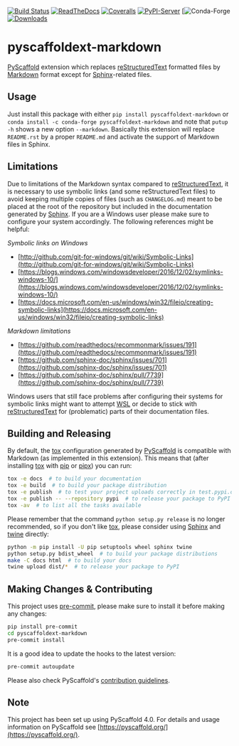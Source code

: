 [![Build Status](https://api.cirrus-ci.com/github/pyscaffold/pyscaffoldext-markdown.svg?branch=master)](https://cirrus-ci.com/github/pyscaffold/pyscaffoldext-markdown)
[![ReadTheDocs](https://readthedocs.org/projects/pyscaffoldext-markdown/badge/?version=latest)](https://pyscaffoldext-markdown.readthedocs.io/)
[![Coveralls](https://img.shields.io/coveralls/github/pyscaffold/pyscaffoldext-markdown/master.svg)](https://coveralls.io/r/pyscaffold/pyscaffoldext-markdown)
[![PyPI-Server](https://img.shields.io/pypi/v/pyscaffoldext-markdown.svg)](https://pypi.org/project/pyscaffoldext-markdown)
[![Conda-Forge](https://img.shields.io/conda/vn/conda-forge/pyscaffoldext-markdown.svg)
[![Downloads](https://pepy.tech/badge/pyscaffoldext-markdown/month)](https://pepy.tech/project/pyscaffoldext-markdown)


# pyscaffoldext-markdown

[PyScaffold] extension which replaces [reStructuredText] formatted files
by [Markdown] format except for [Sphinx]-related files.


## Usage

Just install this package with either `pip install pyscaffoldext-markdown` or `conda install -c conda-forge pyscaffoldext-markdown`
and note that `putup -h` shows a new option `--markdown`.
Basically this extension will replace `README.rst` by a proper `README.md` and
activate the support of Markdown files in Sphinx.


## Limitations

Due to limitations of the Markdown syntax compared to [reStructuredText],
it is necessary to use symbolic links (and some reStructuredText files) to
avoid keeping multiple copies of files (such as `CHANGELOG.md`) meant to be
placed at the root of the repository but included in the documentation
generated by [Sphinx]. If you are a Windows user please make sure to configure
your system accordingly. The following references might be helpful:

*Symbolic links on Windows*

- [http://github.com/git-for-windows/git/wiki/Symbolic-Links](http://github.com/git-for-windows/git/wiki/Symbolic-Links)
- [https://blogs.windows.com/windowsdeveloper/2016/12/02/symlinks-windows-10/](https://blogs.windows.com/windowsdeveloper/2016/12/02/symlinks-windows-10/)
- [https://docs.microsoft.com/en-us/windows/win32/fileio/creating-symbolic-links](https://docs.microsoft.com/en-us/windows/win32/fileio/creating-symbolic-links)

*Markdown limitations*

- [https://github.com/readthedocs/recommonmark/issues/191](https://github.com/readthedocs/recommonmark/issues/191)
- [https://github.com/sphinx-doc/sphinx/issues/701](https://github.com/sphinx-doc/sphinx/issues/701)
- [https://github.com/sphinx-doc/sphinx/pull/7739](https://github.com/sphinx-doc/sphinx/pull/7739)

Windows users that still face problems after configuring their systems for
symbolic links might want to attempt [WSL] or decide to stick with [reStructuredText]
for (problematic) parts of their documentation files.


## Building and Releasing

By default, the [tox] configuration generated by [PyScaffold] is compatible
with Markdown (as implemented in this extension). This means that (after
installing [tox] with [pip] or [pipx]) you can run:

```bash
tox -e docs  # to build your documentation
tox -e build  # to build your package distribution
tox -e publish  # to test your project uploads correctly in test.pypi.org
tox -e publish -- --repository pypi  # to release your package to PyPI
tox -av  # to list all the tasks available
```

Please remember that the command `python setup.py release` is no longer
recommended, so if you don't like [tox], please consider using
[Sphinx] and [twine] directly:

```bash
python -m pip install -U pip setuptools wheel sphinx twine
python setup.py bdist_wheel  # to build your package distributions
make -C docs html  # to build your docs
twine upload dist/*  # to release your package to PyPI
```

<!-- pyscaffold-notes -->

## Making Changes & Contributing

This project uses [pre-commit], please make sure to install it before making any
changes:

```bash
pip install pre-commit
cd pyscaffoldext-markdown
pre-commit install
```

It is a good idea to update the hooks to the latest version:

```bash
pre-commit autoupdate
```

Please also check PyScaffold's [contribution guidelines].


## Note

This project has been set up using PyScaffold 4.0. For details and usage
information on PyScaffold see [https://pyscaffold.org/](https://pyscaffold.org/).

[PyScaffold]: https://pyscaffold.org
[reStructuredText]: http://docutils.sourceforge.net/rst.html
[Markdown]: https://daringfireball.net/projects/markdown/
[Sphinx]: http://www.sphinx-doc.org/
[WSL]: https://docs.microsoft.com/en-us/windows/wsl/
[tox]: https://tox.readthedocs.org/
[pip]: https://pip.pypa.io/en/stable/
[pipx]: https://pipxproject.github.io/pipx/
[twine]: https://twine.readthedocs.io/
[PyPI]: https://pypi.org/
[Conda-Forge]: https://anaconda.org/conda-forge/pyscaffoldext-markdown
[pre-commit]: http://pre-commit.com/
[contribution guidelines]: https://pyscaffold.org/en/latest/contributing.html
